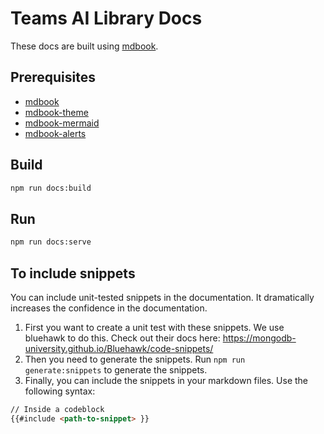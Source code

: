 # Teams AI Library Docs

These docs are built using [mdbook](https://github.com/rust-lang/mdBook).

## Prerequisites

- [mdbook](https://github.com/rust-lang/mdBook)
- [mdbook-theme](https://github.com/zjp-CN/mdbook-theme)
- [mdbook-mermaid](https://github.com/badboy/mdbook-mermaid)
- [mdbook-alerts](https://github.com/lambdalisue/rs-mdbook-alerts)

## Build

```bash
npm run docs:build
```

## Run

```bash
npm run docs:serve
```

## To include snippets

You can include unit-tested snippets in the documentation. It dramatically increases the confidence in the documentation.

1. First you want to create a unit test with these snippets. We use bluehawk to do this. Check out their docs here: https://mongodb-university.github.io/Bluehawk/code-snippets/
2. Then you need to generate the snippets. Run `npm run generate:snippets` to generate the snippets.
3. Finally, you can include the snippets in your markdown files. Use the following syntax:

```markdown
// Inside a codeblock
{{#include <path-to-snippet> }}
```
